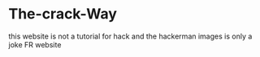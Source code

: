 # The-crack-Way
this website is not a tutorial for hack and the hackerman images is only a joke FR website
